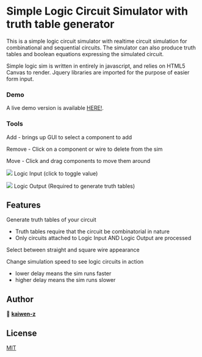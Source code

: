 
# Simple Logic Circuit Simulator with truth table generator
This is a simple logic circuit simulator with realtime circuit simulation for combinational and sequential circuits.
The simulator can also produce truth tables and boolean equations expressing the simulated circuit.

Simple logic sim is written in entirely in javascript, and relies on HTML5 Canvas to render. Jquery libraries are imported for the purpose of easier form input.

### Demo
A live demo version is available [HERE!](https://kaiwen-z.github.io/canvas).

### Tools
Add - brings up GUI to select a component to add

Remove - Click on a component or wire to delete from the sim

Move - Click and drag components to move them around

![](media/LogicInput.png) Logic Input (click to toggle value)

![](media/LogicOutput.png) Logic Output (Required to generate truth tables)

## Features

Generate truth tables of your circuit
  - Truth tables require that the circuit be combinatorial in nature
  - Only circuits attached to Logic Input AND Logic Output are processed

Select between straight and square wire appearance

Change simulation speed to see logic circuits in action
  - lower delay means the sim runs faster
  - higher delay means the sim runs slower

## Author
👤 **[kaiwen-z](https://github.com/kaiwen-z)**

## License
[MIT](https://choosealicense.com/licenses/mit/)
